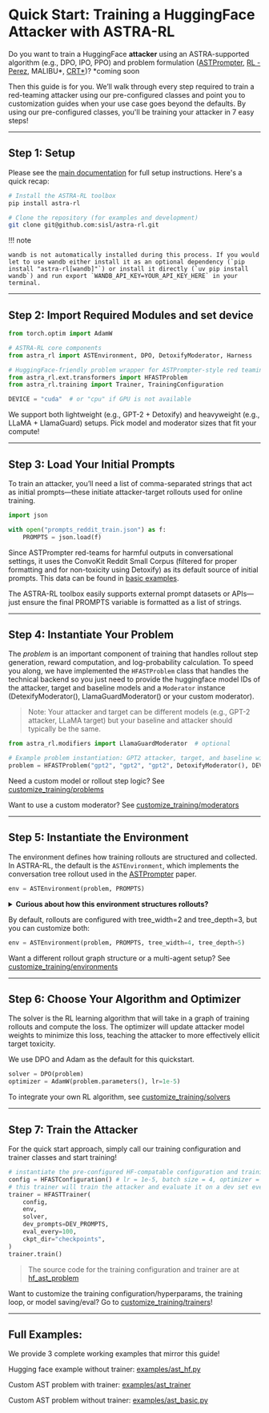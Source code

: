 # Quick Start: Training a HuggingFace Attacker with ASTRA-RL

Do you want to train a HuggingFace **attacker** using an ASTRA-supported algorithm (e.g., DPO, IPO, PPO) and problem formulation ([ASTPrompter](https://arxiv.org/abs/2407.09447), [RL - Perez](https://aclanthology.org/2022.emnlp-main.225/), MALIBU*, [CRT*](https://arxiv.org/abs/2402.19464))? *coming soon


Then this guide is for you. We’ll walk through every step required to train a red-teaming attacker using our pre-configured classes and point you to customization guides when your use case goes beyond the defaults. By using our pre-configured classes, you'll be training your attacker in 7 easy steps!

---

## Step 1: Setup

Please see the [main documentation](../index.md) for full setup instructions. Here's a quick recap:

```bash
# Install the ASTRA-RL toolbox
pip install astra-rl

# Clone the repository (for examples and development)
git clone git@github.com:sisl/astra-rl.git
```

!!! note

    wandb is not automatically installed during this process. If you would let to use wandb either install it as an optional dependency (`pip install "astra-rl[wandb]"`) or install it directly (`uv pip install wandb`) and run export `WANDB_API_KEY=YOUR_API_KEY_HERE` in your terminal.

---

## Step 2: Import Required Modules and set device

```python
from torch.optim import AdamW

# ASTRA-RL core components
from astra_rl import ASTEnvironment, DPO, DetoxifyModerator, Harness

# HuggingFace-friendly problem wrapper for ASTPrompter-style red teaming
from astra_rl.ext.transformers import HFASTProblem
from astra_rl.training import Trainer, TrainingConfiguration

DEVICE = "cuda"  # or "cpu" if GPU is not available
```
We support both lightweight (e.g., GPT-2 + Detoxify) and heavyweight (e.g., LLaMA + LlamaGuard) setups. Pick model and moderator sizes that fit your compute!

---

## Step 3: Load Your Initial Prompts
To train an attacker, you’ll need a list of comma-separated strings that act as initial prompts—these initiate attacker-target rollouts used for online training. 

```python
import json

with open("prompts_reddit_train.json") as f:
    PROMPTS = json.load(f)
```

Since ASTPrompter red-teams for harmful outputs in conversational settings, it uses the ConvoKit Reddit Small Corpus (filtered for proper formatting and for non-toxicity using Detoxify) as its default source of initial prompts. This data can be found in [basic examples](https://github.com/sisl/astra-rl/tree/main/examples/GPT2_v_GPT2/).

The ASTRA-RL toolbox easily supports external prompt datasets or APIs—just ensure the final PROMPTS variable is formatted as a list of strings.

---

## Step 4: Instantiate Your Problem

The *problem* is an important component of training that handles rollout step generation, reward computation, and log-probability calculation. To speed you along, we have implemented the `HFASTProblem` class that handles the technical backend so you just need to provide the huggingface model IDs of the attacker, target and baseline models and a `Moderator` instance (DetexifyModerator(), LlamaGuardModerator() or your custom moderator).

> Note: Your attacker and target can be different models (e.g., GPT-2 attacker, LLaMA target) but your baseline and attacker should typically be the same.

```python
from astra_rl.modifiers import LlamaGuardModerator  # optional

# Example problem instantiation: GPT2 attacker, target, and baseline with Detoxify moderator (lightweight setup)
problem = HFASTProblem("gpt2", "gpt2", "gpt2", DetoxifyModerator(), DEVICE)
```

Need a custom model or rollout step logic? See [customize_training/problems](customize_training/problems.md)

Want to use a custom moderator? See [customize_training/moderators](customize_training/moderators.md)

---

## Step 5: Instantiate the Environment

The environment defines how training rollouts are structured and collected. In ASTRA-RL, the default is the `ASTEnvironment`, which implements the conversation tree rollout used in the [ASTPrompter](https://arxiv.org/abs/2407.09447) paper.

```python
env = ASTEnvironment(problem, PROMPTS)
```

<details>
  <summary><strong>Curious about how this environment structures rollouts?</strong></summary>

  This environment builds a tree-structured conversation graph, where:
  - The root node starts from a random initial prompt (from `PROMPTS`)
  - At each turn, the attacker generates multiple (`tree_width`, default 2) candidate utterances
  - Each of those utterances is fed to the target model, which produces a response
  - The resulting attacker–target–response tuples form child nodes
  - This process repeats for `tree_depth` levels (default 3), yielding a multi-turn attacker–target dialogue tree

  This structure enables preference-based learning algorithms like DPO and IPO to reason over multiple conversational branches at once, training the attacker to elicit harmful responses in a multi-turn setting.
</details>


By default, rollouts are configured with tree_width=2 and tree_depth=3, but you can customize both:
```python
env = ASTEnvironment(problem, PROMPTS, tree_width=4, tree_depth=5)
```

Want a different rollout graph structure or a multi-agent setup? See [customize_training/environments](customize_training/environments.md)

---

## Step 6: Choose Your Algorithm and Optimizer

The solver is the RL learning algorithm that will take in a graph of training rollouts and compute the loss. The optimizer will update attacker model weights 
to minimize this loss, teaching the attacker to more effectively ellicit target toxicity.

We use DPO and Adam as the default for this quickstart.

```python
solver = DPO(problem)
optimizer = AdamW(problem.parameters(), lr=1e-5)
```

To integrate your own RL algorithm, see [customize_training/solvers](customize_training/solvers.md)

---

## Step 7: Train the Attacker

For the quick start approach, simply call our training configuration and trainer classes and start training!

```python
# instantiate the pre-configured HF-compatable configuration and traininer class
config = HFASTConfiguration() # lr = 1e-5, batch size = 4, optimizer = "adamw", no gradient accumulation, 1000 training steps, 2 episodes per experience
# this trainer will train the attacker and evaluate it on a dev set every 100 steps, saving the best model to "checkpoints"
trainer = HFASTTrainer(
    config,
    env,
    solver,
    dev_prompts=DEV_PROMPTS,
    eval_every=100,
    ckpt_dir="checkpoints",
)
trainer.train()
```
> The source code for the training configuration and trainer are at [hf_ast_problem](https://github.com/sisl/astra-rl/blob/main/src/astra_rl/ext/transformers/hf_ast_problem.py)

Want to customize the training configuration/hyperparams, the training loop, or model saving/eval? Go to [customize_training/trainers](customize_training/trainers.md)!

---

## Full Examples: 
We provide 3 complete working examples that mirror this guide!

Hugging face example without trainer: [examples/ast_hf.py](https://github.com/sisl/astra-rl/blob/main/examples/ast_hf.py)

Custom AST problem with trainer: [examples/ast_trainer](https://github.com/sisl/astra-rl/blob/main/examples/GPT2_v_GPT2/ast_trainer.py)

Custom AST problem without trainer: [examples/ast_basic.py](https://github.com/sisl/astra-rl/blob/main/examples/ast_basic.py)

